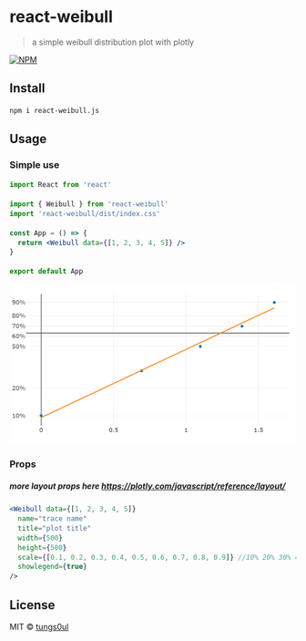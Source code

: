 # react-weibull

> a simple weibull distribution plot with plotly

[![NPM](https://img.shields.io/npm/v/react-weibull.svg)](https://www.npmjs.com/package/react-weibull.js) 

## Install
```bash
npm i react-weibull.js
```

## Usage

### Simple use
```jsx
import React from 'react'

import { Weibull } from 'react-weibull'
import 'react-weibull/dist/index.css'

const App = () => {
  return <Weibull data={[1, 2, 3, 4, 5]} />
}

export default App

```
![weibull](weibull.png)

### Props 
##### more layout props here https://plotly.com/javascript/reference/layout/
```jsx
<Weibull data={[1, 2, 3, 4, 5]} 
  name="trace name" 
  title="plot title"
  width={500} 
  height={500}
  scale={[0.1, 0.2, 0.3, 0.4, 0.5, 0.6, 0.7, 0.8, 0.9]} //10% 20% 30% 40% 50% 60% 70% 80% 90%
  showlegend={true}
/>

```

## License

MIT © [tungs0ul](https://github.com/tungs0ul)
